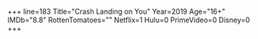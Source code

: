 +++
line=183
Title="Crash Landing on You"
Year=2019
Age="16+"
IMDb="8.8"
RottenTomatoes=""
Netflix=1
Hulu=0
PrimeVideo=0
Disney=0
+++

